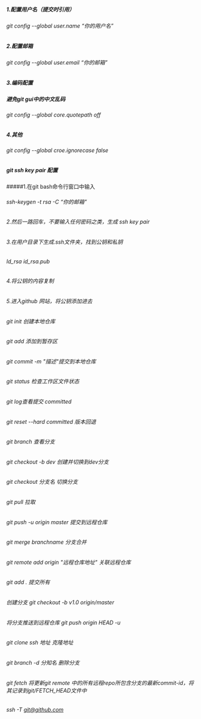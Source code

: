 ##### 1.配置用户名（提交时引用）
###### git config --global user.name “你的用户名”
##### 2.配置邮箱
###### git config --global user.email “你的邮箱”
##### 3.编码配置
#####  避免git  gui中的中文乱码
######  git config --global core.quotepath off
##### 4.其他
###### git config --global croe.ignorecase false
##### git ssh key pair 配置
#####1.在git bash命令行窗口中输入
###### ssh-keygen -t rsa -C “你的邮箱”
###### 2.然后一路回车，不要输入任何密码之类，生成 ssh key pair
###### 3.在用户目录下生成.ssh文件夹，找到公钥和私钥
###### Id_rsa id_rsa.pub
###### 4.将公钥的内容复制
###### 5.进入github 网站，将公钥添加进去
###### git init 创建本地仓库
###### git add 添加到暂存区
###### git commit -m "描述"提交到本地仓库
###### git status 检查工作区文件状态
###### git log查看提交 committed
###### git reset --hard committed 版本回退
######  git branch 查看分支
######  git checkout -b dev 创建并切换到dev分支
######  git checkout 分支名   切换分支
######  git pull 拉取
######  git push -u origin master 提交到远程仓库
######  git merge branchname   分支合并
######  git remote add origin "远程仓库地址"   关联远程仓库
######  git add .  提交所有
###### 创建分支  git checkout -b v1.0 origin/master
###### 将分支推送到远程仓库    git push origin HEAD -u
###### git clone ssh 地址  克隆地址
###### git branch -d 分知名 删除分支
######  git fetch 将更新git remote 中的所有远程repo所包含分支的最新commit-id，将其记录到git/FETCH_HEAD文件中
###### ssh -T git@github.com